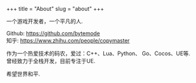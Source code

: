 +++
title = "About"
slug = "about"
+++

一个游戏开发者，一个平凡的人.  

Github: https://github.com/bytemode                         
知乎: https://www.zhihu.com/people/copymaster       


作为一个热爱技术的码农，爱过：C++、Lua、Python、 Go、Cocos、UE等.      
曾经致力于全栈开发，目前专注于UE.

希望世界和平.       
